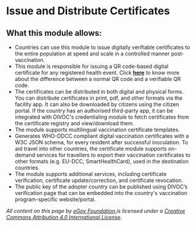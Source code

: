 # Issue and Distribute Certificates

## What this module allows:

* Countries can use this module to issue digitally verifiable certificates to the entire population at speed and scale in a controlled manner post-vaccination.
* This module is responsible for issuing a QR code-based digital certificate for any registered health event. Click [**here**](verifiable-qr-code.md) to know more about the difference between a normal QR code and a verifiable QR code.
* The certificates can be distributed in both digital and physical forms. You can distribute certificates in print, pdf, and other formats via the facility app. It can also be downloaded by citizens using the citizen portal. If the country has an authorised third-party app, it can be integrated with DIVOC's credentialing module to fetch certificates from the certificate registry and view/download them.
* The module supports multilingual vaccination certificate templates.&#x20;
* Generates WHO-DDCC compliant digital vaccination certificates with a W3C JSON schema, for every resident after successful inoculation. To aid travel into other countries, the certificate module supports on-demand services for travellers to export their vaccination certificates to other formats (e.g. EU-DCC, SmartHealthCard), used in the destination countries.&#x20;
* The module supports additional services, including certificate verification, certificate update/correction, and certificate revocation.&#x20;
* The public key of the adopter country can be published using DIVOC’s verification page that can be embedded into the country's vaccination program-specific website/portal.



_All content on this page by_ [_eGov Foundation_ ](https://egov.org.in)_is licensed under a_ [_Creative Commons Attribution 4.0 International License_](http://creativecommons.org/licenses/by/4.0/)_._

